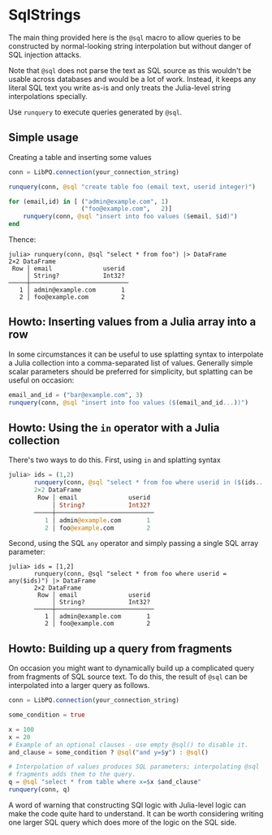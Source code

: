 # SqlStrings

The main thing provided here is the `@sql` macro to allow queries to be
constructed by normal-looking string interpolation but without danger of SQL
injection attacks.

Note that `@sql` does not parse the text as SQL source as this wouldn't be
usable across databases and would be a lot of work. Instead, it keeps any
literal SQL text you write as-is and only treats the Julia-level string
interpolations specially.

Use `runquery` to execute queries generated by `@sql`.

## Simple usage

Creating a table and inserting some values

```julia
conn = LibPQ.connection(your_connection_string)

runquery(conn, @sql "create table foo (email text, userid integer)")

for (email,id) in [ ("admin@example.com", 1)
                    ("foo@example.com",   2)]
    runquery(conn, @sql "insert into foo values ($email, $id)")
end
```

Thence:

```
julia> runquery(conn, @sql "select * from foo") |> DataFrame
2×2 DataFrame
 Row │ email              userid
     │ String?            Int32?
─────┼───────────────────────────
   1 │ admin@example.com       1
   2 │ foo@example.com         2
```

## Howto: Inserting values from a Julia array into a row

In some circumstances it can be useful to use splatting syntax to interpolate a
Julia collection into a comma-separated list of values. Generally simple scalar
parameters should be preferred for simplicity, but splatting can be useful on
occasion:

```julia
email_and_id = ("bar@example.com", 3)
runquery(conn, @sql "insert into foo values ($(email_and_id...))")
```

## Howto: Using the `in` operator with a Julia collection

There's two ways to do this. First, using `in` and splatting syntax

```julia
julia> ids = (1,2)
       runquery(conn, @sql "select * from foo where userid in ($(ids...))") |> DataFrame
       2×2 DataFrame
        Row │ email              userid
            │ String?            Int32?
       ─────┼───────────────────────────
          1 │ admin@example.com       1
          2 │ foo@example.com         2
```

Second, using the SQL `any` operator and simply passing a single SQL array parameter:

```
julia> ids = [1,2]
       runquery(conn, @sql "select * from foo where userid = any($ids)") |> DataFrame
       2×2 DataFrame
        Row │ email              userid
            │ String?            Int32?
       ─────┼───────────────────────────
          1 │ admin@example.com       1
          2 │ foo@example.com         2
```

## Howto: Building up a query from fragments

On occasion you might want to dynamically build up a complicated query from
fragments of SQL source text. To do this, the result of `@sql` can be
interpolated into a larger query as follows.

```julia
conn = LibPQ.connection(your_connection_string)

some_condition = true

x = 100
x = 20
# Example of an optional clauses - use empty @sql() to disable it.
and_clause = some_condition ? @sql("and y=$y") : @sql()

# Interpolation of values produces SQL parameters; interpolating @sql
# fragments adds them to the query.
q = @sql "select * from table where x=$x $and_clause"
runquery(conn, q)
```

A word of warning that constructing SQl logic with Julia-level logic can make
the code quite hard to understand. It can be worth considering writing one
larger SQL query which does more of the logic on the SQL side.

